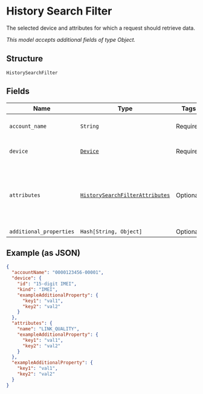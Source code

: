 
# History Search Filter

The selected device and attributes for which a request should retrieve data.

*This model accepts additional fields of type Object.*

## Structure

`HistorySearchFilter`

## Fields

| Name | Type | Tags | Description |
|  --- | --- | --- | --- |
| `account_name` | `String` | Required | Account name identifier. |
| `device` | [`Device`](../../doc/models/device.md) | Required | Identifies a particular IoT device. |
| `attributes` | [`HistorySearchFilterAttributes`](../../doc/models/history-search-filter-attributes.md) | Optional | Streaming RF parameters for which you want to retrieve history data. |
| `additional_properties` | `Hash[String, Object]` | Optional | - |

## Example (as JSON)

```json
{
  "accountName": "0000123456-00001",
  "device": {
    "id": "15-digit IMEI",
    "kind": "IMEI",
    "exampleAdditionalProperty": {
      "key1": "val1",
      "key2": "val2"
    }
  },
  "attributes": {
    "name": "LINK_QUALITY",
    "exampleAdditionalProperty": {
      "key1": "val1",
      "key2": "val2"
    }
  },
  "exampleAdditionalProperty": {
    "key1": "val1",
    "key2": "val2"
  }
}
```

